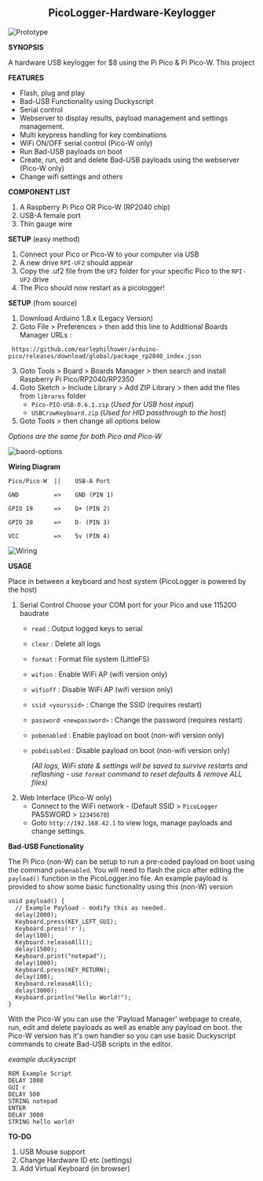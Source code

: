 <h2 align="center"> PicoLogger-Hardware-Keylogger </h2>

![Prototype](https://github.com/user-attachments/assets/f50db2b6-a33b-47c6-a8b3-c47fbf5de7b6)

**SYNOPSIS**

A hardware USB keylogger for $8 using the Pi Pico &amp; Pi Pico-W. This project 

**FEATURES**
- Flash, plug and play
- Bad-USB Functionality using Duckyscript
- Serial control
- Webserver to display results, payload management and settings management.
- Multi keypress handling for key combinations
- WiFi ON/OFF serial control (Pico-W only)
- Run Bad-USB payloads on boot
- Create, run, edit and delete Bad-USB payloads using the webserver (Pico-W only)
- Change wifi settings and others

**COMPONENT LIST**
1. A Raspberry Pi Pico OR Pico-W (RP2040 chip)
2. USB-A female port
3. Thin gauge wire

**SETUP** (easy method)
1. Connect your Pico or Pico-W to your computer via USB
2. A new drive `RPI-UF2` should appear
3. Copy the .uf2 file from the `UF2` folder for your specific Pico to the `RPI-UF2` drive
4. The Pico should now restart as a picologger!

**SETUP** (from source)
1. Download Arduino 1.8.x (Legacy Version)
2. Goto File > Preferences > then add this line to Additional Boards Manager URLs :
```
 https://github.com/earlephilhower/arduino-pico/releases/download/global/package_rp2040_index.json
```
3. Goto Tools > Board > Boards Manager > then search and install Raspberry Pi Pico/RP2040/RP2350
4. Goto Sketch > Include Library > Add ZIP Library > then add the files from `librares` folder
   - `Pico-PIO-USB-0.6.1.zip` (*Used for USB host input*)
   - `USBCrowKeyboard.zip` (*Used for HID passthrough to the host*)
5. Goto Tools > then change all options below

*Options are the same for both Pico and Pico-W*

![baord-options](https://github.com/user-attachments/assets/cddcc7e6-7675-4a6b-911e-3c4eba17c1c1)

**Wiring Diagram**

```
Pico/Pico-W  ||    USB-A Port

GND          =>    GND (PIN 1)

GPIO 19      =>    D+ (PIN 2)

GPIO 20      =>    D- (PIN 3)

VCC          =>    5v (PIN 4)
```

![Wiring](https://github.com/user-attachments/assets/9933fdf4-d53e-4493-8b7b-34116efe050c)

**USAGE**

Place in between a keyboard and host system (PicoLogger is powered by the host)

1. Serial Control
   Choose your COM port for your Pico and use 115200 baudrate
   - `read`                   : Output logged keys to serial
   - `clear`                  : Delete all logs
   - `format`                 : Format file system (LittleFS)
   - `wifion`                 : Enable WiFi AP (wifi version only)
   - `wifioff`                : Disable WiFi AP (wifi version only)
   - `ssid <yourssid>`        : Change the SSID (requires restart)
   - `password <newpassword>` : Change the password (requires restart)
   - `pobenabled`             : Enable payload on boot (non-wifi version only)
   - `pobdisabled`            : Disable payload on boot (non-wifi version only)
     
     *(All logs, WiFi state & settings will be saved to survive restarts and reflashing - use `format` command to reset defaults & remove ALL files)*
2. Web Interface (Pico-W only)
   - Connect to the WiFi network - (Default SSID > `PicoLogger` PASSWORD > `12345678`)
   - Goto `http://192.168.42.1` to view logs, manage payloads and change settings.

**Bad-USB Functionality**

The Pi Pico (non-W) can be setup to run a pre-coded payload on boot using the command `pobenabled`. 
You will need to flash the pico after editing the `payload()` function in the PicoLogger.ino file.
An example payload is provided to show some basic functionality using this (non-W) version

```
void payload() {
  // Example Payload - modify this as needed.
  delay(2000);
  Keyboard.press(KEY_LEFT_GUI);
  Keyboard.press('r');
  delay(100);
  Keyboard.releaseAll();
  delay(1500);
  Keyboard.print("notepad");
  delay(1000);
  Keyboard.press(KEY_RETURN);
  delay(100);
  Keyboard.releaseAll();
  delay(3000);
  Keyboard.println("Hello World!");
}
```

With the Pico-W you can use the 'Payload Manager' webpage to create, run, edit and delete payloads as well as enable any payload on boot.
the Pico-W version has it's own handler so you can use basic Duckyscript commands to create Bad-USB scripts in the editor.

*example duckyscript*
```
REM Example Script
DELAY 1000
GUI r
DELAY 500
STRING notepad
ENTER
DELAY 3000
STRING hello world!
```

**TO-DO**
1. USB Mouse support
2. Change Hardware ID etc (settings)
3. Add Virtual Keyboard (in browser)
